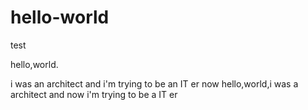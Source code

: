 # hello-world
test


hello,world.

i was an architect and i'm trying to be an IT er now
hello,world,i was a architect and now i'm trying to be a IT er
